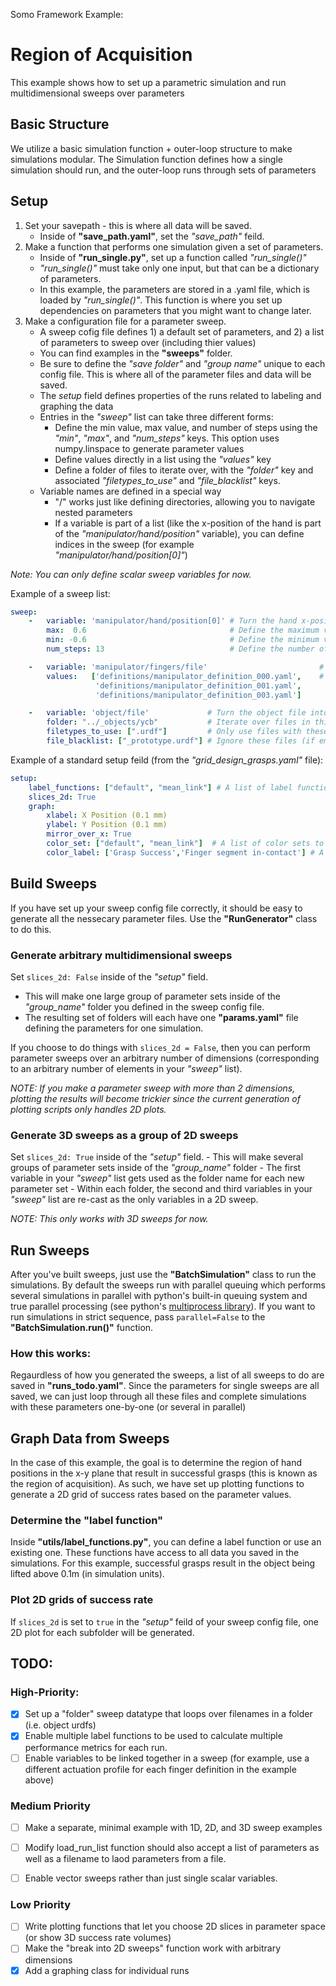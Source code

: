 Somo Framework Example:

# Region of Acquisition
This example shows how to set up a parametric simulation and run multidimensional sweeps over parameters

## Basic Structure
We utilize a basic simulation function + outer-loop structure to make simulations modular. The Simulation function defines how a single simulation should run, and the outer-loop runs through sets of parameters 

## Setup

1. Set your savepath - this is where all data will be saved.
    - Inside of **"save_path.yaml"**, set the _"save_path"_ feild.
2. Make a function that performs one simulation given a set of parameters.
    - Inside of **"run_single.py"**, set up a function called _"run_single()"_
    - _"run_single()"_ must take only one input, but that can be a dictionary of parameters.
    - In this example, the parameters are stored in a .yaml file, which is loaded by _"run_single()"_. This function is where you set up dependencies on parameters that you might want to change later.
2. Make a configuration file for a parameter sweep.
    - A sweep cofig file defines 1) a default set of parameters, and 2) a list of parameters to sweep over (including thier values)
    - You can find examples in the **"sweeps"** folder.
    - Be sure to define the _"save folder"_ and _"group name"_ unique to each config file. This is where all of the parameter files and data will be saved.
    - The _setup_ field defines properties of the runs related to labeling and graphing the data
    - Entries in the _"sweep"_ list can take three different forms:
         - Define the min value, max value, and number of steps using the _"min"_, _"max"_, and _"num_steps"_ keys. This option uses numpy.linspace to generate parameter values
         - Define values directly in a list using the _"values"_ key
         - Define a folder of files to iterate over, with the _"folder"_ key and associated _"filetypes_to_use"_ and _"file_blacklist"_ keys.
    - Variable names are defined in a special way
        - "/" works just like defining directories, allowing you to navigate nested parameters
        - If a variable is part of a list (like the x-position of the hand is part of the _"manipulator/hand/position"_ variable), you can define indices in the sweep (for example _"manipulator/hand/position[0]"_)

_Note: You can only define scalar sweep variables for now._

Example of a sweep list:
```yaml
sweep:
    -   variable: 'manipulator/hand/position[0]' # Turn the hand x-position into a sweep variable
        max:  0.6                                # Define the maximum value
        min: -0.6                                # Define the minimum value
        num_steps: 13                            # Define the number of steps

    -   variable: 'manipulator/fingers/file'                         # Turn the finger definition file into a sweep variable
        values:   ['definitions/manipulator_definition_000.yaml',    # Define values to use directly
                   'definitions/manipulator_definition_001.yaml',
                   'definitions/manipulator_definition_003.yaml']

    -   variable: 'object/file'             # Turn the object file into a sweep variable
        folder: "../_objects/ycb"           # Iterate over files in this folder
        filetypes_to_use: [".urdf"]         # Only use files with these extensions (if empty, then allow all file extensions)
        file_blacklist: ["_prototype.urdf"] # Ignore these files (if empty, then allow all filenames)
```

Example of a standard setup feild (from the _"grid_design_grasps.yaml"_ file):
```yaml
setup:
    label_functions: ["default", "mean_link"] # A list of label functions
    slices_2d: True
    graph:
        xlabel: X Position (0.1 mm)
        ylabel: Y Position (0.1 mm)
        mirror_over_x: True
        color_set: ["default", "mean_link"]  # A list of color sets to acompany each label function
        color_label: ['Grasp Success','Finger segment in-contact'] # A list of labels to label the colorbar
```

## Build Sweeps
If you have set up your sweep config file correctly, it should be easy to generate all the nessecary parameter files. Use the **"RunGenerator"** class to do this. 

### Generate arbitrary multidimensional sweeps
Set `slices_2d: False` inside of the _"setup"_ field.
- This will make one large group of parameter sets inside of the _"group_name"_ folder you defined in the sweep config file.
- The resulting set of folders will each have one **"params.yaml"** file defining the parameters for one simulation. 

If you choose to do things with `slices_2d = False`, then you can perform parameter sweeps over an arbitrary number of dimensions (corresponding to an arbitrary number of elements in your _"sweep"_ list).

_NOTE: If you make a parameter sweep with more than 2 dimensions, plotting the results will become trickier since the current generation of plotting scripts only handles 2D plots._

### Generate 3D sweeps as a group of 2D sweeps
Set `slices_2d: True` inside of the _"setup"_ field.
    - This will make several groups of parameter sets inside of the _"group_name"_  folder
    - The first variable in your _"sweep"_ list gets used as the folder name for each new parameter set
    - Within each folder, the second and third variables in your _"sweep"_ list are re-cast as the only variables in a 2D sweep.

_NOTE: This only works with 3D sweeps for now._


## Run Sweeps
After you've built sweeps, just use the **"BatchSimulation"** class to run the simulations. By default the sweeps run with parallel queuing which performs several simulations in parallel with python's built-in queuing system and true parallel processing (see python's [multiprocess library](https://docs.python.org/3/library/multiprocessing.html)). If you want to run simulations in strict sequence, pass `parallel=False` to the **"BatchSimulation.run()"** function.

### How this works: 
Regaurdless of how you generated the sweeps, a list of all sweeps to do are saved in **"runs_todo.yaml"**. Since the parameters for single sweeps are all saved, we can just loop through all these files and complete simulations with these parameters one-by-one (or several in parallel)


## Graph Data from Sweeps
In the case of this example, the goal is to determine the region of hand positions in the x-y plane that result in successful grasps (this is known as the region of acquisition). As such, we have set up plotting functions to generate a 2D grid of success rates based on the parameter values.

### Determine the "label function"
Inside **"utils/label_functions.py"**, you can define a label function or use an existing one. These functions have access to all data you saved in the simulations. For this example, successful grasps result in the object being lifted above 0.1m (in simulation units).

### Plot 2D grids of success rate
If `slices_2d` is set to `true` in the _"setup"_ feild of your sweep config file, one 2D plot for each subfolder will be generated.


## TODO:
### High-Priority:
- [x] Set up a "folder" sweep datatype that loops over filenames in a folder (i.e. object urdfs)
- [x] Enable multiple label functions to be used to calculate multiple performance metrics for each run.
- [ ] Enable variables to be linked together in a sweep (for example, use a different actuation profile for each finger definition in the example above)

### Medium Priority
- [ ] Make a separate, minimal example with 1D, 2D, and 3D sweep examples
- [ ] Modify load_run_list function should also accept a list of parameters as well as a filename to laod parameters from a file.
- [ ] Enable vector sweeps rather than just single scalar variables.


### Low Priority
- [ ] Write plotting functions that let you choose 2D slices in parameter space (or show 3D success rate volumes)
- [ ] Make the "break into 2D sweeps" function work with arbitrary dimensions
- [x] Add a graphing class for individual runs